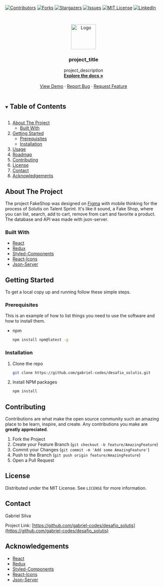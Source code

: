 [![Contributors][contributors-shield]][contributors-url]
[![Forks][forks-shield]][forks-url]
[![Stargazers][stars-shield]][stars-url]
[![Issues][issues-shield]][issues-url]
[![MIT License][license-shield]][license-url]
[![LinkedIn][linkedin-shield]][linkedin-url]



<!-- PROJECT LOGO -->
<br />
<p align="center">
  <a href="https://github.com/gabriel-codes/desafio_solutis">
    <img src="https://github.com/gabriel-codes/desafio_solutis/blob/main/src/assets/logo.svg" alt="Logo" width="80" height="80">
  </a>

  <h3 align="center">project_title</h3>

  <p align="center">
    project_description
    <br />
    <a href="https://github.com/gabriel-codes/desafio_solutis"><strong>Explore the docs »</strong></a>
    <br />
    <br />
    <a href="https://github.com/gabriel-codes/desafio_solutis">View Demo</a>
    ·
    <a href="https://github.com/gabriel-codes/desafio_solutis/issues">Report Bug</a>
    ·
    <a href="https://github.com/gabriel-codes/desafio_solutis/issues">Request Feature</a>
  </p>
</p>



<!-- TABLE OF CONTENTS -->
<details open="open">
  <summary><h2 style="display: inline-block">Table of Contents</h2></summary>
  <ol>
    <li>
      <a href="#about-the-project">About The Project</a>
      <ul>
        <li><a href="#built-with">Built With</a></li>
      </ul>
    </li>
    <li>
      <a href="#getting-started">Getting Started</a>
      <ul>
        <li><a href="#prerequisites">Prerequisites</a></li>
        <li><a href="#installation">Installation</a></li>
      </ul>
    </li>
    <li><a href="#usage">Usage</a></li>
    <li><a href="#roadmap">Roadmap</a></li>
    <li><a href="#contributing">Contributing</a></li>
    <li><a href="#license">License</a></li>
    <li><a href="#contact">Contact</a></li>
    <li><a href="#acknowledgements">Acknowledgements</a></li>
  </ol>
</details>



<!-- ABOUT THE PROJECT -->
## About The Project

The project FakeShop was designed on [Figma](https://www.figma.com/proto/Dhn6kCAoMzJ7hM8ymtwrr5/Untitled?node-id=1%3A2&scaling=min-zoom) with mobile thinking for the process of Solutis on Talent Sprint. It's like it sound, a Fake Shop, where you can list, search, add to cart, remove from cart and favorite a product. The database and API was made with json-server.


### Built With

* [React](https://pt-br.reactjs.org/)
* [Redux](https://redux.js.org/)
* [Styled-Components](https://styled-components.com/)
* [React-Icons](https://react-icons.github.io/react-icons/)
* [Json-Server](https://my-json-server.typicode.com/)


<!-- GETTING STARTED -->
## Getting Started

To get a local copy up and running follow these simple steps.

### Prerequisites

This is an example of how to list things you need to use the software and how to install them.
* npm
  ```sh
  npm install npm@latest -g
  ```

### Installation

1. Clone the repo
   ```sh
   git clone https://github.com/gabriel-codes/desafio_solutis.git
   ```
2. Install NPM packages
   ```sh
   npm install
   ```

<!-- CONTRIBUTING -->
## Contributing

Contributions are what make the open source community such an amazing place to be learn, inspire, and create. Any contributions you make are **greatly appreciated**.

1. Fork the Project
2. Create your Feature Branch (`git checkout -b feature/AmazingFeature`)
3. Commit your Changes (`git commit -m 'Add some AmazingFeature'`)
4. Push to the Branch (`git push origin feature/AmazingFeature`)
5. Open a Pull Request



<!-- LICENSE -->
## License

Distributed under the MIT License. See `LICENSE` for more information.



<!-- CONTACT -->
## Contact

Gabriel Silva 

Project Link: [https://github.com/gabriel-codes/desafio_solutis](https://github.com/gabriel-codes/desafio_solutis)



<!-- ACKNOWLEDGEMENTS -->
## Acknowledgements

* [React](https://pt-br.reactjs.org/)
* [Redux](https://redux.js.org/)
* [Styled-Components](https://styled-components.com/)
* [React-Icons](https://react-icons.github.io/react-icons/)
* [Json-Server](https://my-json-server.typicode.com/)


<!-- MARKDOWN LINKS & IMAGES -->
<!-- https://www.markdownguide.org/basic-syntax/#reference-style-links -->
[contributors-shield]: https://img.shields.io/github/contributors/gabriel-codes/desafio_solutis.svg?style=for-the-badge
[contributors-url]: https://github.com/gabriel-codes/desafio_solutis/graphs/contributors
[forks-shield]: https://img.shields.io/github/forks/gabriel-codes/desafio_solutis.svg?style=for-the-badge
[forks-url]: https://github.com/gabriel-codes/desafio_solutis/network/members
[stars-shield]: https://img.shields.io/github/stars/gabriel-codes/desafio_solutis.svg?style=for-the-badge
[stars-url]: https://github.com/gabriel-codes/repo/stargazers
[issues-shield]: https://img.shields.io/github/issues/gabriel-codes/desafio_solutis.svg?style=for-the-badge
[issues-url]: https://github.com/github_username/gabriel-codes/issues
[license-shield]: https://img.shields.io/github/license/gabriel-codes/desafio_solutis.svg?style=for-the-badge
[license-url]: https://github.com/gabriel-codes/desafio_solutis/blob/master/LICENSE.txt
[linkedin-shield]: https://img.shields.io/badge/-LinkedIn-black.svg?style=for-the-badge&logo=linkedin&colorB=555
[linkedin-url]: https://linkedin.com/in/gabriel-codes
